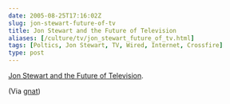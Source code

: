 ```yaml
--- 
date: 2005-08-25T17:16:02Z
slug: jon-stewart-future-of-tv
title: Jon Stewart and the Future of Television
aliases: [/culture/tv/jon_stewart_future_of_tv.html]
tags: [Poltics, Jon Stewart, TV, Wired, Internet, Crossfire]
type: post
---
```


<p><a href="http://www.wired.com/wired/archive/13.09/stewart.html" title="Reinventing Television">Jon Stewart and the Future of Television</a>.</p>

<p>(Via <a href="http://radar.oreilly.com/nat/" title="Nat's Radar">gnat</a>)</p>

